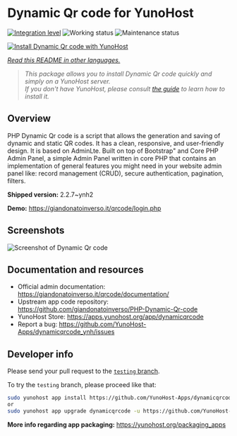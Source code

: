 <!--
N.B.: This README was automatically generated by <https://github.com/YunoHost/apps/tree/master/tools/readme_generator>
It shall NOT be edited by hand.
-->

# Dynamic Qr code for YunoHost

[![Integration level](https://apps.yunohost.org/badge/integration/dynamicqrcode)](https://ci-apps.yunohost.org/ci/apps/dynamicqrcode/)
![Working status](https://apps.yunohost.org/badge/state/dynamicqrcode)
![Maintenance status](https://apps.yunohost.org/badge/maintained/dynamicqrcode)

[![Install Dynamic Qr code with YunoHost](https://install-app.yunohost.org/install-with-yunohost.svg)](https://install-app.yunohost.org/?app=dynamicqrcode)

*[Read this README in other languages.](./ALL_README.md)*

> *This package allows you to install Dynamic Qr code quickly and simply on a YunoHost server.*  
> *If you don't have YunoHost, please consult [the guide](https://yunohost.org/install) to learn how to install it.*

## Overview

PHP Dynamic Qr code is a script that allows the generation and saving of dynamic and static QR codes. It has a clean, responsive, and user-friendly design. It is based on AdminLte. Built on top of Bootstrap" and Core PHP Admin Panel, a simple Admin Panel written in core PHP that contains an implementation of general features you might need in your website admin panel like: record management (CRUD), secure authentication, pagination, filters.

**Shipped version:** 2.2.7~ynh2

**Demo:** <https://giandonatoinverso.it/qrcode/login.php>

## Screenshots

![Screenshot of Dynamic Qr code](./doc/screenshots/screenshot.png)

## Documentation and resources

- Official admin documentation: <https://giandonatoinverso.it/qrcode/documentation/>
- Upstream app code repository: <https://github.com/giandonatoinverso/PHP-Dynamic-Qr-code>
- YunoHost Store: <https://apps.yunohost.org/app/dynamicqrcode>
- Report a bug: <https://github.com/YunoHost-Apps/dynamicqrcode_ynh/issues>

## Developer info

Please send your pull request to the [`testing` branch](https://github.com/YunoHost-Apps/dynamicqrcode_ynh/tree/testing).

To try the `testing` branch, please proceed like that:

```bash
sudo yunohost app install https://github.com/YunoHost-Apps/dynamicqrcode_ynh/tree/testing --debug
or
sudo yunohost app upgrade dynamicqrcode -u https://github.com/YunoHost-Apps/dynamicqrcode_ynh/tree/testing --debug
```

**More info regarding app packaging:** <https://yunohost.org/packaging_apps>
